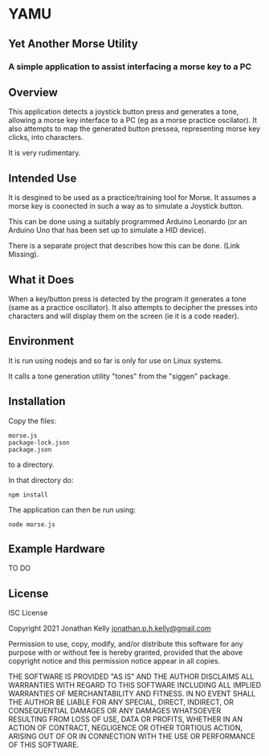 # YAMU

## Yet Another Morse Utility

### A simple application to assist interfacing a morse key to a PC

Overview
---------

This application detects a joystick button press and generates a tone, allowing
a morse key interface to a PC (eg as a morse practice oscilator).  It also
attempts to map the generated button pressea, representing morse key clicks,
into characters.

It is very rudimentary.

Intended Use
------------
It is desgined to be used as a practice/training tool for Morse.
It assumes a morse key is coonected in such a way as to simulate a Joystick
button.

This can be done using a suitably programmed Arduino Leonardo (or an Arduino
Uno that has been set up to simulate a HID device).

There is a separate project that describes how this can be done. (Link
Missing).

What it Does
-------------

When a key/button press is detected by the program it generates a tone (same as
a practice oscillator).  It also attempts to decipher the presses into
characters and will display them on the screen (ie it is a code reader).


Environment
-----------

It is run using nodejs and so far is only for use on Linux systems.

It calls a tone generation utility "tones" from the "siggen" package.

Installation
------------

Copy the files:
```
morse.js
package-lock.json
package.json
```
to a directory.

In that directory do:
```
npm install
```

The application can then be run using:
```
node morse.js
```



Example Hardware
------------------

TO DO

License
---------

ISC License

Copyright 2021 Jonathan Kelly jonathan.p.h.kelly@gmail.com

Permission to use, copy, modify, and/or distribute this software for any
purpose with or without fee is hereby granted, provided that the above
copyright notice and this permission notice appear in all copies.

THE SOFTWARE IS PROVIDED "AS IS" AND THE AUTHOR DISCLAIMS ALL WARRANTIES
WITH REGARD TO THIS SOFTWARE INCLUDING ALL IMPLIED WARRANTIES OF
MERCHANTABILITY AND FITNESS. IN NO EVENT SHALL THE AUTHOR BE LIABLE FOR ANY
SPECIAL, DIRECT, INDIRECT, OR CONSEQUENTIAL DAMAGES OR ANY DAMAGES
WHATSOEVER RESULTING FROM LOSS OF USE, DATA OR PROFITS, WHETHER IN AN ACTION
OF CONTRACT, NEGLIGENCE OR OTHER TORTIOUS ACTION, ARISING OUT OF OR IN
CONNECTION WITH THE USE OR PERFORMANCE OF THIS SOFTWARE.


